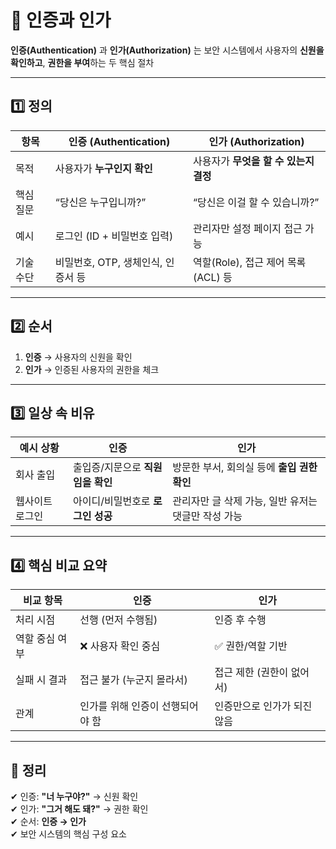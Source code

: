 # 🧾 인증과 인가

**인증(Authentication)** 과 **인가(Authorization)** 는 보안 시스템에서 사용자의 **신원을 확인하고**, **권한을 부여**하는 두 핵심 절차

---

## 1️⃣ 정의

| 항목       | 인증 (Authentication)               | 인가 (Authorization)                  |
|------------|--------------------------------------|----------------------------------------|
| 목적       | 사용자가 **누구인지 확인**           | 사용자가 **무엇을 할 수 있는지 결정** |
| 핵심 질문  | “당신은 누구입니까?”                | “당신은 이걸 할 수 있습니까?”         |
| 예시       | 로그인 (ID + 비밀번호 입력)          | 관리자만 설정 페이지 접근 가능         |
| 기술 수단  | 비밀번호, OTP, 생체인식, 인증서 등   | 역할(Role), 접근 제어 목록(ACL) 등     |

---

## 2️⃣ 순서

1. **인증** → 사용자의 신원을 확인  
2. **인가** → 인증된 사용자의 권한을 체크

---

## 3️⃣ 일상 속 비유

| 예시 상황        | 인증                                | 인가                                       |
|------------------|-------------------------------------|--------------------------------------------|
| 회사 출입         | 출입증/지문으로 **직원임을 확인**      | 방문한 부서, 회의실 등에 **출입 권한 확인**     |
| 웹사이트 로그인   | 아이디/비밀번호로 **로그인 성공**      | 관리자만 글 삭제 가능, 일반 유저는 댓글만 작성 가능 |

---

## 4️⃣ 핵심 비교 요약

| 비교 항목        | 인증                          | 인가                          |
|------------------|-------------------------------|-------------------------------|
| 처리 시점        | 선행 (먼저 수행됨)             | 인증 후 수행                  |
| 역할 중심 여부    | ❌ 사용자 확인 중심             | ✅ 권한/역할 기반              |
| 실패 시 결과      | 접근 불가 (누군지 몰라서)       | 접근 제한 (권한이 없어서)     |
| 관계             | 인가를 위해 인증이 선행되어야 함 | 인증만으로 인가가 되진 않음     |

---

## 🎯 정리

✔ 인증: **"너 누구야?"** → 신원 확인  
✔ 인가: **"그거 해도 돼?"** → 권한 확인  
✔ 순서: **인증 → 인가**  
✔ 보안 시스템의 핵심 구성 요소
